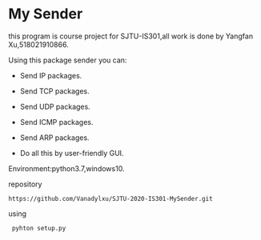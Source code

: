 # My Sender #

this program is course project for SJTU-IS301,all work is done by Yangfan Xu,518021910866.

Using this package sender you can:

* Send IP packages.

* Send TCP packages.

* Send UDP packages.

* Send ICMP packages.

* Send ARP packages.

* Do  all this by user-friendly GUI.

  

Environment:python3.7,windows10.

repository

`https://github.com/Vanadylxu/SJTU-2020-IS301-MySender.git`

using 

` pyhton setup.py` 

 





